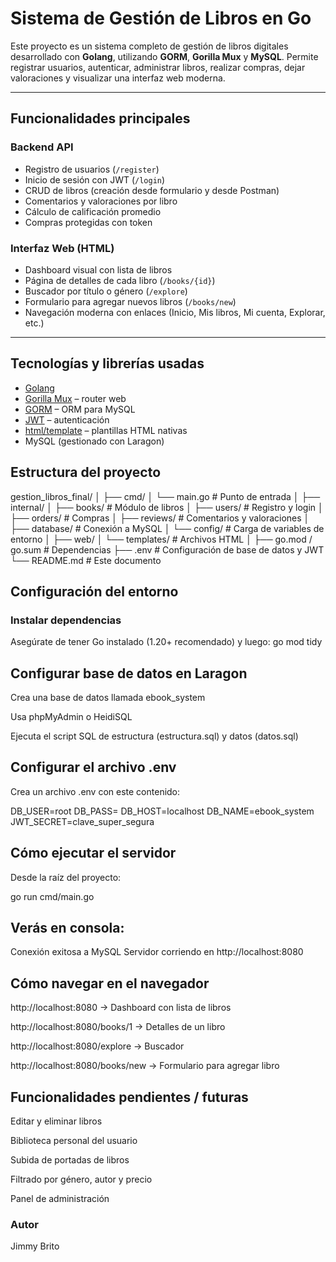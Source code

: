 # Sistema de Gestión de Libros en Go

Este proyecto es un sistema completo de gestión de libros digitales desarrollado con **Golang**, utilizando **GORM**, **Gorilla Mux** y **MySQL**. Permite registrar usuarios, autenticar, administrar libros, realizar compras, dejar valoraciones y visualizar una interfaz web moderna.

---

## Funcionalidades principales

### Backend API
- Registro de usuarios (`/register`)
- Inicio de sesión con JWT (`/login`)
- CRUD de libros (creación desde formulario y desde Postman)
- Comentarios y valoraciones por libro
- Cálculo de calificación promedio
- Compras protegidas con token

### Interfaz Web (HTML)
- Dashboard visual con lista de libros
- Página de detalles de cada libro (`/books/{id}`)
- Buscador por título o género (`/explore`)
- Formulario para agregar nuevos libros (`/books/new`)
- Navegación moderna con enlaces (Inicio, Mis libros, Mi cuenta, Explorar, etc.)

---

## Tecnologías y librerías usadas

- [Golang](https://golang.org/)
- [Gorilla Mux](https://github.com/gorilla/mux) – router web
- [GORM](https://gorm.io/) – ORM para MySQL
- [JWT](https://github.com/golang-jwt/jwt) – autenticación
- [html/template](https://pkg.go.dev/html/template) – plantillas HTML nativas
- MySQL (gestionado con Laragon)

## Estructura del proyecto

gestion_libros_final/
│
├── cmd/
│ └── main.go # Punto de entrada
│
├── internal/
│ ├── books/ # Módulo de libros
│ ├── users/ # Registro y login
│ ├── orders/ # Compras
│ ├── reviews/ # Comentarios y valoraciones
│ ├── database/ # Conexión a MySQL
│ └── config/ # Carga de variables de entorno
│
├── web/
│ └── templates/ # Archivos HTML
│
├── go.mod / go.sum # Dependencias
├── .env # Configuración de base de datos y JWT
└── README.md # Este documento

## Configuración del entorno

### Instalar dependencias

Asegúrate de tener Go instalado (1.20+ recomendado) y luego:
go mod tidy


## Configurar base de datos en Laragon
Crea una base de datos llamada ebook_system

Usa phpMyAdmin o HeidiSQL

Ejecuta el script SQL de estructura (estructura.sql) y datos (datos.sql)

## Configurar el archivo .env
Crea un archivo .env con este contenido:

DB_USER=root
DB_PASS=
DB_HOST=localhost
DB_NAME=ebook_system
JWT_SECRET=clave_super_segura

## Cómo ejecutar el servidor
Desde la raíz del proyecto:

go run cmd/main.go

## Verás en consola:
Conexión exitosa a MySQL
Servidor corriendo en http://localhost:8080

## Cómo navegar en el navegador
http://localhost:8080 → Dashboard con lista de libros

http://localhost:8080/books/1 → Detalles de un libro

http://localhost:8080/explore → Buscador

http://localhost:8080/books/new → Formulario para agregar libro

## Funcionalidades pendientes / futuras
Editar y eliminar libros

Biblioteca personal del usuario

Subida de portadas de libros

Filtrado por género, autor y precio

Panel de administración

### Autor
Jimmy Brito
